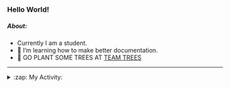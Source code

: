 ### Hello World!

##### About:
- Currently I am a student.
- 🌱 I’m learning how to make better documentation.
- 🌱 GO PLANT SOME TREES AT [TEAM TREES](https://teamtrees.org/)

---
<details>
  <summary>:zap: My Activity:</summary>
  
<!--START_SECTION:waka-->
![Code Time](http://img.shields.io/badge/Code%20Time-1%2C113%20hrs%2047%20mins-blue)

**I'm a Night 🦉** 

```text
🌞 Morning                1438 commits        ██░░░░░░░░░░░░░░░░░░░░░░░   09.35 % 
🌆 Daytime                5315 commits        █████████░░░░░░░░░░░░░░░░   34.56 % 
🌃 Evening                4413 commits        ███████░░░░░░░░░░░░░░░░░░   28.69 % 
🌙 Night                  4213 commits        ███████░░░░░░░░░░░░░░░░░░   27.39 % 
```
📅 **I'm Most Productive on Wednesday** 

```text
Monday                   2306 commits        ████░░░░░░░░░░░░░░░░░░░░░   14.99 % 
Tuesday                  1890 commits        ███░░░░░░░░░░░░░░░░░░░░░░   12.29 % 
Wednesday                3644 commits        ██████░░░░░░░░░░░░░░░░░░░   23.69 % 
Thursday                 1941 commits        ███░░░░░░░░░░░░░░░░░░░░░░   12.62 % 
Friday                   1540 commits        ███░░░░░░░░░░░░░░░░░░░░░░   10.01 % 
Saturday                 1382 commits        ██░░░░░░░░░░░░░░░░░░░░░░░   08.99 % 
Sunday                   2676 commits        ████░░░░░░░░░░░░░░░░░░░░░   17.40 % 
```


📊 **This Week I Spent My Time On** 

```text
🔥 Editors: 
VS Code                  1 hr 22 mins        █████████████████████████   100.00 % 

🐱‍💻 Projects: 
praise                   58 mins             ██████████████████░░░░░░░   70.76 % 
recurring-call-reminder  24 mins             ███████░░░░░░░░░░░░░░░░░░   29.23 % 
ai                       0 secs              ░░░░░░░░░░░░░░░░░░░░░░░░░   00.02 % 
```


 Last Updated on 02/05/2023 17:09:15 UTC
<!--END_SECTION:waka-->
</details>
